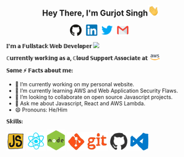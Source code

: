 <h2 align="center">
   Hey There, I'm Gurjot Singh<img src="https://raw.githubusercontent.com/gurjotsingh4398/gurjotsingh4398/master/Assets/Hi.gif" width="30">
</h2>
<p align='center'>
    <a href="https://github.com/gurjotsingh4398"><img height="30" src="https://raw.githubusercontent.com/gurjotsingh4398/gurjotsingh4398/master/Assets/github.svg"></a>&nbsp;&nbsp;
    <a href="https://in.linkedin.com/in/gurjotsingh4398"><img height="30" src="https://raw.githubusercontent.com/gurjotsingh4398/gurjotsingh4398/master/Assets/linkedin.svg"></a>&nbsp;&nbsp;
    <a href="https://twitter.com/gurjotsingh4398"><img height="30" src="https://raw.githubusercontent.com/gurjotsingh4398/gurjotsingh4398/master/Assets/twitter.svg"></a>&nbsp;&nbsp;
    <a href="mailto:gurjotsingh4398@gmail.com"><img height="30" src="https://raw.githubusercontent.com/gurjotsingh4398/gurjotsingh4398/master/Assets/gmail.svg"></a>&nbsp;&nbsp;
</p>

<b><p >𝕀'𝕞 𝕒 𝔽𝕦𝕝𝕝𝕤𝕥𝕒𝕔𝕜 𝕎𝕖𝕓 𝔻𝕖𝕧𝕖𝕝𝕠𝕡𝕖𝕣 <img src="https://media.giphy.com/media/WUlplcMpOCEmTGBtBW/giphy.gif" width="30"></p></b>

<b><p>ℂ𝕦𝕣𝕣𝕖𝕟𝕥𝕝𝕪 𝕨𝕠𝕣𝕜𝕚𝕟𝕘 𝕒𝕤 𝕒, ℂ𝕝𝕠𝕦𝕕 𝕊𝕦𝕡𝕡𝕠𝕣𝕥 𝔸𝕤𝕤𝕠𝕔𝕚𝕒𝕥𝕖 𝕒𝕥 &nbsp;<img src="https://raw.githubusercontent.com/gurjotsingh4398/gurjotsingh4398/master/Assets/aws.svg" width="25" ></p></b>

<b>𝕊𝕠𝕞𝕖 ⚡️ 𝔽𝕒𝕔𝕥𝕤 𝕒𝕓𝕠𝕦𝕥 𝕞𝕖:</b>

- 🔭 I’m currently working on my personal website.
- 🌱 I’m currently learning AWS and Web Application Security Flaws.
- 👯 I’m looking to collaborate on open source Javascript projects.
- 💬 Ask me about Javascript, React and AWS Lambda.
- 😄 Pronouns: He/Him

<b>𝕊𝕜𝕚𝕝𝕝𝕤:</b>

<img src="https://raw.githubusercontent.com/gurjotsingh4398/gurjotsingh4398/master/Assets/js.webp" width="50"/> <img src="https://raw.githubusercontent.com/gurjotsingh4398/gurjotsingh4398/master/Assets/react.webp" width="50"/> <img src="https://raw.githubusercontent.com/gurjotsingh4398/gurjotsingh4398/master/Assets/node.webp" width="50"/> <img src="https://raw.githubusercontent.com/gurjotsingh4398/gurjotsingh4398/master/Assets/git.webp" width="110"/> <img src="https://raw.githubusercontent.com/gurjotsingh4398/gurjotsingh4398/master/Assets/github.webp" width="50"/> <img src="https://raw.githubusercontent.com/gurjotsingh4398/gurjotsingh4398/master/Assets/vscode.webp" width="50"/>
